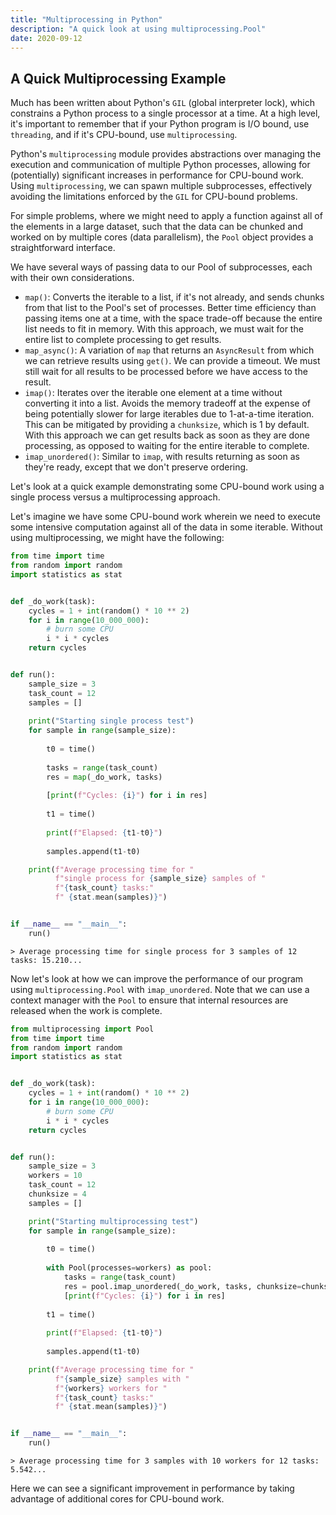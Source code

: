 ```yaml
---
title: "Multiprocessing in Python"
description: "A quick look at using multiprocessing.Pool"
date: 2020-09-12
---
```


## A Quick Multiprocessing Example

Much has been written about Python's `GIL` (global interpreter lock), which constrains a Python process to a single 
processor at a time.  At a high level, it's important to remember that if your Python 
program is I/O bound, use `threading`, and if it's CPU-bound, use `multiprocessing`.

Python's `multiprocessing` module provides abstractions over managing the execution and 
communication of multiple Python processes, allowing for (potentially) significant increases
in performance for CPU-bound work.  Using `multiprocessing`, we can spawn multiple subprocesses,
effectively avoiding the limitations enforced by the `GIL` for CPU-bound problems.

For simple problems, where we might need to apply a function against all of the elements in a large dataset, 
such that the data can be chunked and worked on by multiple cores (data parallelism),
the `Pool` object provides a straightforward interface.  

We have several ways of passing data to our Pool of subprocesses, each with their own considerations.

- `map()`: Converts the iterable to a list, if it's not already, and sends chunks from that list to the Pool's set of processes. Better time efficiency than passing items one at a time, with the space trade-off because the entire list needs to fit in memory. With this approach, we must wait for the entire list to complete processing to get results.
- `map_async()`: A variation of `map` that returns an `AsyncResult` from which we can retrieve results using `get()`.  We can provide a timeout.  We must still wait for all results to be processed before we have access to the result.
- `imap()`: Iterates over the iterable one element at a time without converting it into a list.  Avoids the memory tradeoff at the expense of being potentially slower for large iterables due to 1-at-a-time iteration.  This can be mitigated by providing a `chunksize`, which is 1 by default.  With this approach we can get results back as soon as they are done processing, as opposed to waiting for the entire iterable to complete.
- `imap_unordered()`: Similar to `imap`, with results returning as soon as they're ready, except that we don't preserve ordering.

Let's look at a quick example demonstrating some CPU-bound work using a single process versus a multiprocessing approach. 

Let's imagine we have some CPU-bound work wherein we need to execute some intensive computation against all of the data in some iterable.
Without using multiprocessing, we might have the following:

```python
from time import time
from random import random
import statistics as stat


def _do_work(task):
    cycles = 1 + int(random() * 10 ** 2)
    for i in range(10_000_000):
        # burn some CPU
        i * i * cycles
    return cycles


def run():
    sample_size = 3
    task_count = 12
    samples = []
    
    print("Starting single process test")
    for sample in range(sample_size):
    
        t0 = time()
        
        tasks = range(task_count)
        res = map(_do_work, tasks)
        
        [print(f"Cycles: {i}") for i in res]
        
        t1 = time()
        
        print(f"Elapsed: {t1-t0}")
        
        samples.append(t1-t0)

    print(f"Average processing time for "
          f"single process for {sample_size} samples of "
          f"{task_count} tasks:"
          f" {stat.mean(samples)}")


if __name__ == "__main__":
    run()
```

```> Average processing time for single process for 3 samples of 12 tasks: 15.210...```


Now let's look at how we can improve the performance of our program using `multiprocessing.Pool` with `imap_unordered`.
Note that we can use a context manager with the `Pool` to ensure that internal resources are released when the work is complete.


```python
from multiprocessing import Pool
from time import time
from random import random
import statistics as stat


def _do_work(task):
    cycles = 1 + int(random() * 10 ** 2)
    for i in range(10_000_000):
        # burn some CPU
        i * i * cycles
    return cycles


def run():
    sample_size = 3
    workers = 10
    task_count = 12
    chunksize = 4
    samples = []

    print("Starting multiprocessing test")
    for sample in range(sample_size):
    
        t0 = time()
        
        with Pool(processes=workers) as pool:
            tasks = range(task_count)
            res = pool.imap_unordered(_do_work, tasks, chunksize=chunksize)
            [print(f"Cycles: {i}") for i in res]
            
        t1 = time()
        
        print(f"Elapsed: {t1-t0}")
        
        samples.append(t1-t0)

    print(f"Average processing time for "
          f"{sample_size} samples with "
          f"{workers} workers for "
          f"{task_count} tasks:"
          f" {stat.mean(samples)}")


if __name__ == "__main__":
    run()
```

```> Average processing time for 3 samples with 10 workers for 12 tasks: 5.542...```

Here we can see a significant improvement in performance by taking advantage of additional cores for CPU-bound work.



